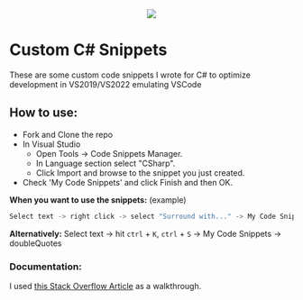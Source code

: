 <div align=center>
  <img src="https://imgs.search.brave.com/uGE-u91oONIUvd0BuJvR-ISRoZnMDz8HhTkMjABGhqk/rs:fit:860:0:0/g:ce/aHR0cHM6Ly91cGxv/YWQud2lraW1lZGlh/Lm9yZy93aWtpcGVk/aWEvY29tbW9ucy8x/LzE3L0NfU2hhcnBf/SWNvbi5wbmc">
</div>

# Custom C# Snippets
These are some custom code snippets I wrote for C# to optimize development in VS2019/VS2022 emulating VSCode

## How to use:
- Fork and Clone the repo
- In Visual Studio
  - Open Tools -> Code Snippets Manager.
  - In Language section select "CSharp".
  - Click Import and browse to the snippet you just created.
- Check 'My Code Snippets' and click Finish and then OK.

**When you want to use the snippets:** (example)
```C#
Select text -> right click -> select "Surround with..." -> My Code Snippets -> doubleQuotes
```

**Alternatively:** 
Select text -> hit `ctrl` + `K`, `ctrl` + `S` -> My Code Snippets -> doubleQuotes

### Documentation:
I used [this Stack Overflow Article](https://stackoverflow.com/questions/29757631/visual-studio-wrap-selection-in-quotes) as a walkthrough.
